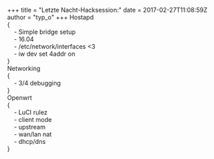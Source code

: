+++
title = "Letzte Nacht-Hacksession:"
date = 2017-02-27T11:08:59Z
author = "typ_o"
+++
Hostapd  
{  
    - Simple bridge setup  
    - 16.04  
    - /etc/network/interfaces \<3  
    - iw dev set 4addr on  
}  
Networking  
{  
    - 3/4 debugging  
}  
Openwrt  
{  
    - LuCI rulez  
    - client mode  
    - upstream  
    - wan/lan nat  
    - dhcp/dns  
}
